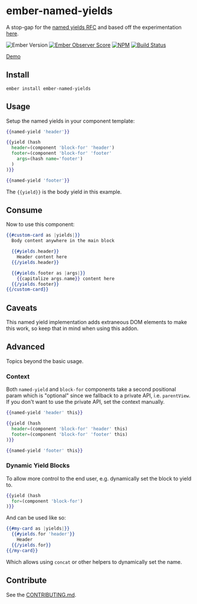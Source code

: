 # ember-named-yields

A stop-gap for the [named yields RFC] and based off the experimentation [here].

![Ember Version][ember-version]
[![Ember Observer Score][ember-observer-badge]][ember-observer-url]
[![NPM][npm-badge-img]][npm-badge-link]
[![Build Status][travis-badge]][travis-badge-url]

[Demo]

## Install

```no-highlight
ember install ember-named-yields
```

## Usage

Setup the named yields in your component template:

```hbs
{{named-yield 'header'}}

{{yield (hash
  header=(component 'block-for' 'header')
  footer=(component 'block-for' 'footer'
    args=(hash name='footer')
  )
)}}

{{named-yield 'footer'}}
```

The `{{yield}}` is the body yield in this example.

## Consume

Now to use this component:

```hbs
{{#custom-card as |yields|}}
  Body content anywhere in the main block

  {{#yields.header}}
    Header content here
  {{/yields.header}}

  {{#yields.footer as |args|}}
    {{capitalize args.name}} content here
  {{/yields.footer}}
{{/custom-card}}
```

## Caveats

This named yield implementation adds extraneous DOM elements to make this work, so keep that in mind when using
this addon.

## Advanced

Topics beyond the basic usage.

### Context

Both `named-yield` and `block-for` components take a second positional param which is "optional" since we fallback
to a private API, i.e. `parentView`. If you don't want to use the private API, set the context manually.

```hbs
{{named-yield 'header' this}}

{{yield (hash
  header=(component 'block-for' 'header' this)
  footer=(component 'block-for' 'footer' this)
)}}

{{named-yield 'footer' this}}
```

### Dynamic Yield Blocks

To allow more control to the end user, e.g. dynamically set the block to yield to.

```hbs
{{yield (hash
  for=(component 'block-for')
)}}
```

And can be used like so:

```hbs
{{#my-card as |yields|}}
  {{#yields.for 'header'}}
    Header
  {{/yields.for}}
{{/my-card}}
```

Which allows using `concat` or other helpers to dynamically set the name.


## Contribute

See the [CONTRIBUTING.md].

[named yields RFC]: https://github.com/emberjs/rfcs/pull/72
[here]: https://github.com/knownasilya/ember-yielded-portals
[Demo]: http://knownasilya.github.io/ember-named-yields/
[CONTRIBUTING.md]: CONTRIBUTING.md
[npm-badge-img]: https://badge.fury.io/js/ember-named-yields.svg
[npm-badge-link]: http://badge.fury.io/js/ember-named-yields
[travis-badge]: https://travis-ci.org/knownasilya/ember-named-yields.svg
[travis-badge-url]: https://travis-ci.org/knownasilya/ember-named-yields
[ember-observer-badge]: http://emberobserver.com/badges/ember-named-yields.svg
[ember-observer-url]: http://emberobserver.com/addons/ember-named-yields
[ember-version]: https://embadge.io/v1/badge.svg?start=2.3.0
